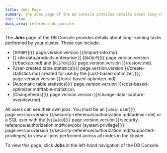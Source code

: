 ```yaml
---
title: Jobs Page
summary: The Jobs page of the DB Console provides details about long-running tasks performed by your cluster.
toc: true
docs_area: reference.db_console
---
```


The **Jobs** page of the DB Console provides details about long-running tasks performed by your cluster. These can include:

- [`IMPORT`]({{ page.version.version }}/import-into.md).
- {{ site.data.products.enterprise }} [`BACKUP`]({{ page.version.version }}/backup.md) and [`RESTORE`]({{ page.version.version }}/restore.md).
- [User-created table statistics]({{ page.version.version }}/create-statistics.md) created for use by the [cost-based optimizer]({{ page.version.version }}/cost-based-optimizer.md).
- [Automatic table statistics]({{ page.version.version }}/cost-based-optimizer.md#table-statistics).
- [Changefeeds]({{ page.version.version }}/change-data-capture-overview.md).

All users can see their own jobs. You must be an [`admin` user]({{ page.version.version }}/security-reference/authorization.md#admin-role) or a SQL user with the [`VIEWJOB`]({{ page.version.version }}/security-reference/authorization.md#viewjob) [system privilege]({{ page.version.version }}/security-reference/authorization.md#supported-privileges) to view all jobs performed across all nodes in the cluster.

To view this page, click **Jobs** in the left-hand navigation of the DB Console.

